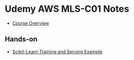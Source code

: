 # Udemy AWS MLS-C01 Notes

- [Course Overview](./overview.md)

## Hands-on

- [Scikit-Learn Training and Serving Example](https://github.com/ChandraLingam/AmazonSageMakerCourse/blob/master/CustomAlgorithm/ScikitLearn/Iris/iris_scikit_learn_training_and_serving.ipynb)
